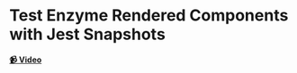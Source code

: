 # Test Enzyme Rendered Components with Jest Snapshots

**[📹 Video](https://egghead.io/lessons/react-test-enzyme-rendered-components-with-jest-snapshots)**
